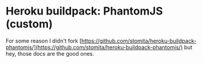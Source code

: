 Heroku buildpack: PhantomJS (custom)
=======================

For some reason I didn't fork [https://github.com/stomita/heroku-buildpack-phantomjs/](https://github.com/stomita/heroku-buildpack-phantomjs/) but hey, those docs are the good ones.